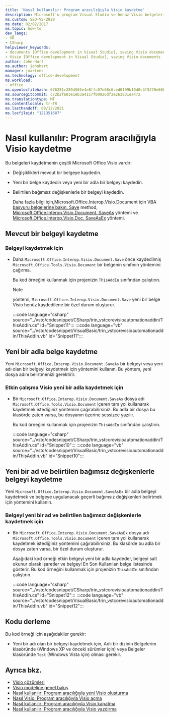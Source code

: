 ```yaml
---
title: 'Nasıl kullanılır: Program aracılığıyla Visio kaydetme'
description: Microsoft'u program Visual Studio ve henüz Visio belgeleri ve yeni belgeleri kaydetmek için Visio nasıl kullanabileceğinizi öğrenin.
ms.custom: SEO-VS-2020
ms.date: 02/02/2017
ms.topic: how-to
dev_langs:
- VB
- CSharp
helpviewer_keywords:
- documents [Office development in Visual Studio], saving Visio documents
- Visio [Office development in Visual Studio], saving Visio documents
author: John-Hart
ms.author: johnhart
manager: jmartens
ms.technology: office-development
ms.workload:
- office
ms.openlocfilehash: 676281c289d565e4e8ffc07e68c6ced0199b10d0c3f5270e60b43fea222de025
ms.sourcegitcommit: c72b2f603e1eb3a4157f00926df2e263831ea472
ms.translationtype: MT
ms.contentlocale: tr-TR
ms.lasthandoff: 08/12/2021
ms.locfileid: "121351687"
---
```

# <a name="how-to-programmatically-save-visio-documents"></a>Nasıl kullanılır: Program aracılığıyla Visio kaydetme
  Bu belgeleri kaydetmenin çeşitli Microsoft Office Visio vardır:

- Değişiklikleri mevcut bir belgeye kaydedin.

- Yeni bir belge kaydedin veya yeni bir adla bir belgeyi kaydedin.

- Belirtilen bağımsız değişkenlerle bir belgeyi kaydedin.

  Daha fazla bilgi için,Microsoft.Office.Interop.Visio.Document için VBA [ başvuru belgelerine bakın. Save](/office/vba/api/Visio.Document.Save) method, [Microsoft.Office.Interop.Visio.Document. SaveAs](/office/vba/api/Visio.Document.SaveAs) yöntemi ve [Microsoft.Office.Interop.Visio.Doc. SaveAsEx](/office/vba/api/Visio.Document.SaveAsEx) yöntemi.

## <a name="save-an-existing-document"></a>Mevcut bir belgeyi kaydetme

### <a name="to-save-a-document"></a>Belgeyi kaydetmek için

- Daha `Microsoft.Office.Interop.Visio.Document.Save` önce kaydedilmiş `Microsoft.Office.Tools.Visio.Document` bir belgenin sınıfının yöntemini çağırma.

     Bu kod örneğini kullanmak için projenizin `ThisAddIn` sınıfından çalıştırın.

    > [!NOTE]
    > yöntemi, `Microsoft.Office.Interop.Visio.Document.Save` yeni bir belge Visio henüz kaydedilene bir özel durum oluşturur.

     :::code language="csharp" source="../vsto/codesnippet/CSharp/trin_vstcorevisioautomationaddin/ThisAddIn.cs" id="Snippet11":::
     :::code language="vb" source="../vsto/codesnippet/VisualBasic/trin_vstcorevisioautomationaddin/ThisAddIn.vb" id="Snippet11":::

## <a name="save-a-document-with-a-new-name"></a>Yeni bir adla belge kaydetme
 Yeni `Microsoft.Office.Interop.Visio.Document.SaveAs` bir belgeyi veya yeni adı olan bir belgeyi kaydetmek için yöntemini kullanın. Bu yöntem, yeni dosya adını belirtmenizi gerektirir.

### <a name="to-save-the-active-visio-document-with-a-new-name"></a>Etkin çalışma Visio yeni bir adla kaydetmek için

- Bir `Microsoft.Office.Interop.Visio.Document.SaveAs` dosya adı `Microsoft.Office.Tools.Visio.Document` içeren tam yol kullanarak kaydetmek istediğiniz yöntemini çağırabilirsiniz. Bu adla bir dosya bu klasörde zaten varsa, bu dosyanın üzerine sessizce yazılır.

     Bu kod örneğini kullanmak için projenizin `ThisAddIn` sınıfından çalıştırın.

     :::code language="csharp" source="../vsto/codesnippet/CSharp/trin_vstcorevisioautomationaddin/ThisAddIn.cs" id="Snippet10":::
     :::code language="vb" source="../vsto/codesnippet/VisualBasic/trin_vstcorevisioautomationaddin/ThisAddIn.vb" id="Snippet10":::

## <a name="save-a-document-with-a-new-name-and-specified-arguments"></a>Yeni bir ad ve belirtilen bağımsız değişkenlerle belgeyi kaydetme
 Yeni `Microsoft.Office.Interop.Visio.Document.SaveAsEx` bir adla belgeyi kaydetmek ve belgeye uygulanacak geçerli bağımsız değişkenleri belirtmek için yöntemini kullanın.

### <a name="to-save-document-with-a-new-name-and-specified-arguments"></a>Belgeyi yeni bir ad ve belirtilen bağımsız değişkenlerle kaydetmek için

- Bir `Microsoft.Office.Interop.Visio.Document.SaveAsEx` dosya adı `Microsoft.Office.Tools.Visio.Document` içeren tam yol kullanarak kaydetmek istediğiniz yöntemini çağırabilirsiniz. Bu klasörde bu adla bir dosya zaten varsa, bir özel durum oluşturur.

     Aşağıdaki kod örneği etkin belgeyi yeni bir adla kaydeder, belgeyi salt okunur olarak işaretler ve belgeyi En Son Kullanılan belge listesinde gösterir. Bu kod örneğini kullanmak için projenizin `ThisAddIn` sınıfından çalıştırın.

     :::code language="csharp" source="../vsto/codesnippet/CSharp/trin_vstcorevisioautomationaddin/ThisAddIn.cs" id="Snippet12":::
     :::code language="vb" source="../vsto/codesnippet/VisualBasic/trin_vstcorevisioautomationaddin/ThisAddIn.vb" id="Snippet12":::

## <a name="compile-the-code"></a>Kodu derleme
 Bu kod örneği için aşağıdakiler gerekir:

- Yeni bir adı olan bir belgeyi kaydetmek için, Adlı bir dizinin Belgelerim klasöründe (Windows XP ve önceki sürümler için) veya Belgeler klasöründe `Test` (Windows Vista için)  olması gerekir. 

## <a name="see-also"></a>Ayrıca bkz.
- [Visio çözümleri](../vsto/visio-solutions.md)
- [Visio modeline genel bakış](../vsto/visio-object-model-overview.md)
- [Nasıl kullanılır: Program aracılığıyla yeni Visio oluşturma](../vsto/how-to-programmatically-create-new-visio-documents.md)
- [Nasıl Visio: Program aracılığıyla Visio açma](../vsto/how-to-programmatically-open-visio-documents.md)
- [Nasıl kullanılır: Program aracılığıyla Visio kapatma](../vsto/how-to-programmatically-close-visio-documents.md)
- [Nasıl kullanılır: Program aracılığıyla Visio yazdırma](../vsto/how-to-programmatically-print-visio-documents.md)
